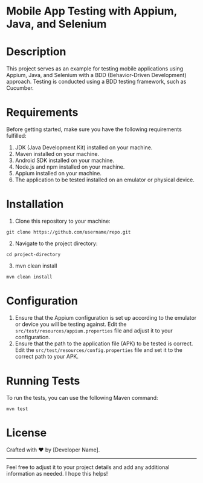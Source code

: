 # Mobile App Testing with Appium, Java, and Selenium

# Description

This project serves as an example for testing mobile applications using Appium, Java, and Selenium with a BDD (Behavior-Driven Development) approach. Testing is conducted using a BDD testing framework, such as Cucumber.

# Requirements

Before getting started, make sure you have the following requirements fulfilled:

1. JDK (Java Development Kit) installed on your machine.
2. Maven installed on your machine.
3. Android SDK installed on your machine.
4. Node.js and npm installed on your machine.
5. Appium installed on your machine.
6. The application to be tested installed on an emulator or physical device.

# Installation

1. Clone this repository to your machine:

```
git clone https://github.com/username/repo.git
```

2. Navigate to the project directory:

```
cd project-directory
```

3. mvn clean install

```
mvn clean install
```

# Configuration

1. Ensure that the Appium configuration is set up according to the emulator or device you will be testing against. Edit the `src/test/resources/appium.properties` file and adjust it to your configuration.
2. Ensure that the path to the application file (APK) to be tested is correct. Edit the `src/test/resources/config.properties` file and set it to the correct path to your APK.

# Running Tests

To run the tests, you can use the following Maven command:

```
mvn test
```

# License

Crafted with ❤️ by [Developer Name].

---

Feel free to adjust it to your project details and add any additional information as needed. I hope this helps!
